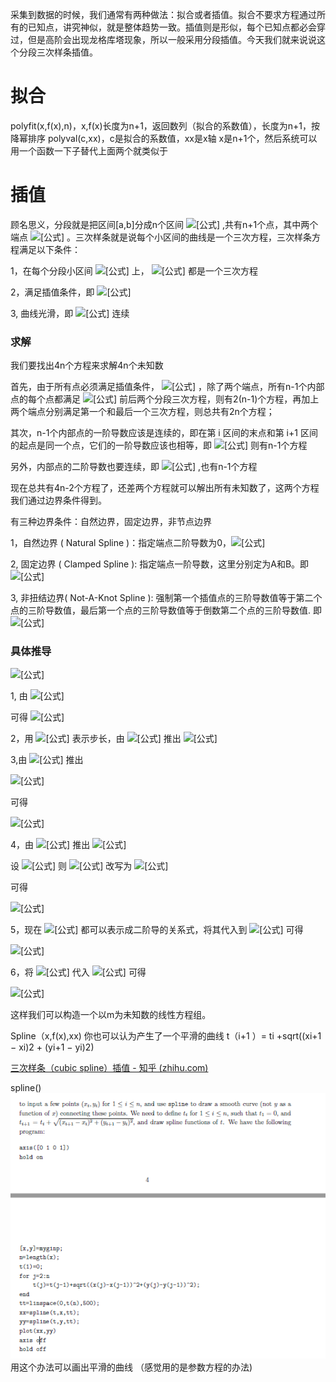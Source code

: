 采集到数据的时候，我们通常有两种做法：拟合或者插值。拟合不要求方程通过所有的已知点，讲究神似，就是整体趋势一致。插值则是形似，每个已知点都必会穿过，但是高阶会出现龙格库塔现象，所以一般采用分段插值。今天我们就来说说这个分段三次样条插值。

# 拟合

polyfit(x,f(x),n)，x,f(x)长度为n+1，返回数列（拟合的系数值），长度为n+1，按降幂排序
polyval(c,xx)，c是拟合的系数值，xx是x轴
x是n+1个，然后系统可以用一个函数一下子替代上面两个就类似于

# 插值

顾名思义，分段就是把区间[a,b]分成n个区间 ![[公式]](https://www.zhihu.com/equation?tex=%5B%28x_0%2Cx_1%29%2C%28x_1%2Cx_2%29%2C%5Cdots%2C%28x_%7Bn-1%7D%2Cx_n%29%5D) ,共有n+1个点，其中两个端点 ![[公式]](https://www.zhihu.com/equation?tex=x_0%3Da%2Cx_n%3Db) 。三次样条就是说每个小区间的曲线是一个三次方程，三次样条方程满足以下条件：

1，在每个分段小区间 ![[公式]](https://www.zhihu.com/equation?tex=%5Bx_i%2Cx_%7Bi%2B1%7D%5D) 上， ![[公式]](https://www.zhihu.com/equation?tex=S%28x%29%3DS_i%28x%29) 都是一个三次方程

2，满足插值条件，即 ![[公式]](https://www.zhihu.com/equation?tex=S%28x_i%29%3Dy_i+%5Cquad+%28i%3D0%2C1%2C...%2Cn%29)

3, 曲线光滑，即 ![[公式]](https://www.zhihu.com/equation?tex=S%28x%29%EF%BC%8CS%27%28x%29%EF%BC%8CS%27%27%28x%29) 连续

### 求解

我们要找出4n个方程来求解4n个未知数

首先，由于所有点必须满足插值条件， ![[公式]](https://www.zhihu.com/equation?tex=S%28x_i%29%3Dy_i+%5Cquad+%28i%3D0%2C1%2C...%2Cn%29) ，除了两个端点，所有n-1个内部点的每个点都满足 ![[公式]](https://www.zhihu.com/equation?tex=S_i%28x_%7Bi%2B1%7D%29%3Dy_%7Bi%2B1%7D+%5Cquad+S_%7Bi%2B1%7D%28x_%7Bi%2B1%7D%29%3Dy_%7Bi%2B1%7D) 前后两个分段三次方程，则有2(n-1)个方程，再加上两个端点分别满足第一个和最后一个三次方程，则总共有2n个方程；

其次，n-1个内部点的一阶导数应该是连续的，即在第 i 区间的末点和第 i+1 区间的起点是同一个点，它们的一阶导数应该也相等，即 ![[公式]](https://www.zhihu.com/equation?tex=S%27_%7Bi%7D%28x_%7Bi%2B1%7D%29%3DS%27_%7Bi%2B1%7D%28x_%7Bi%2B1%7D%29) 则有n-1个方程

另外，内部点的二阶导数也要连续，即 ![[公式]](https://www.zhihu.com/equation?tex=S%27%27_%7Bi%7D%28x_%7Bi%2B1%7D%29%3DS%27%27_%7Bi%2B1%7D%28x_%7Bi%2B1%7D%29) ,也有n-1个方程

现在总共有4n-2个方程了，还差两个方程就可以解出所有未知数了，这两个方程我们通过边界条件得到。

有三种边界条件：自然边界，固定边界，非节点边界

1，自然边界 ( Natural Spline )：指定端点二阶导数为0，![[公式]](https://www.zhihu.com/equation?tex=S%27%27%28x_0%29%3D0%3DS%27%27%28x_n%29)

2, 固定边界 ( Clamped Spline ): 指定端点一阶导数，这里分别定为A和B。即 ![[公式]](https://www.zhihu.com/equation?tex=S%27_0%28x_0%29%3DA%2C%5Cquad+S%27_%7Bn-1%7D%28x_n%29%3DB)

3, 非扭结边界( Not-A-Knot Spline ): 强制第一个插值点的三阶导数值等于第二个点的三阶导数值，最后第一个点的三阶导数值等于倒数第二个点的三阶导数值. 即 ![[公式]](https://www.zhihu.com/equation?tex=S%27%27%27_0%28x_0%29%3DS%27%27%27_1%28x_1%29+%5Cquad++and+%5Cquad+S%27%27%27_%7Bn-2%7D%28x_%7Bn-1%7D%29%3DS%27%27%27_%7Bn-1%7D%28x_n%29+)

### 具体推导

![[公式]](https://www.zhihu.com/equation?tex=%5Cbegin%7Baligned%7D+S_%7Bi%7D%28x%29+%26%3Da_%7Bi%7D%2Bb_%7Bi%7D%5Cleft%28x-x_%7Bi%7D%5Cright%29%2Bc_%7Bi%7D%5Cleft%28x-x_%7Bi%7D%5Cright%29%5E%7B2%7D%2Bd_%7Bi%7D%5Cleft%28x-x_%7Bi%7D%5Cright%29%5E%7B3%7D+%5C%5C+S_%7Bi%7D%5E%7B%5Cprime%7D%28x%29+%26%3Db_%7Bi%7D%2B2+c_%7Bi%7D%5Cleft%28x-x_%7Bi%7D%5Cright%29%2B3+d_%7Bi%7D%5Cleft%28x-x_%7Bi%7D%5Cright%29%5E%7B2%7D+%5C%5C+S_%7Bi%7D%5E%7B%5Cprime+%5Cprime%7D%28x%29+%26%3D2+c_%7Bi%7D%2B6+d_%7Bi%7D%5Cleft%28x-x_%7Bi%7D%5Cright%29+%5Cend%7Baligned%7D)

1, 由 ![[公式]](https://www.zhihu.com/equation?tex=S_%7Bi%7D%28x_%7Bi%7D%29%3Da_%7Bi%7D%2Bb_%7Bi%7D%5Cleft%28x_i-x_%7Bi%7D%5Cright%29%2Bc_%7Bi%7D%5Cleft%28x_i-x_%7Bi%7D%5Cright%29%5E%7B2%7D%2Bd_%7Bi%7D%5Cleft%28x_i-x_%7Bi%7D%5Cright%29%5E%7B3%7D%3Dy_%7Bi%7D)

可得 ![[公式]](https://www.zhihu.com/equation?tex=a_i%3Dy_i)

2，用 ![[公式]](https://www.zhihu.com/equation?tex=h_%7Bi%7D%3Dx_%7Bi%2B1%7D-x_%7Bi%7D) 表示步长，由 ![[公式]](https://www.zhihu.com/equation?tex=S_i%28x_%7Bi%2B1%7D%29%3Dy_%7Bi%2B1%7D) 推出 ![[公式]](https://www.zhihu.com/equation?tex=a_%7Bi%7D%2Bh_%7Bi%7D+b_%7Bi%7D%2Bh_%7Bi%7D%5E%7B2%7D+c_%7Bi%7D%2Bh_%7Bi%7D%5E%7B3%7D+d_%7Bi%7D%3Dy_%7Bi%2B1%7D)

3,由 ![[公式]](https://www.zhihu.com/equation?tex=S%27_%7Bi%7D%28x_%7Bi%2B1%7D%29%3DS%27_%7Bi%2B1%7D%28x_%7Bi%2B1%7D%29) 推出

![[公式]](https://www.zhihu.com/equation?tex=%5Cbegin%7Barray%7D%7Bl%7D%7BS_%7Bi%7D%5E%7B%5Cprime%7D%5Cleft%28x_%7Bi%2B1%7D%5Cright%29%3Db_%7Bi%7D%2B2+c_%7Bi%7D%5Cleft%28x_%7Bi%2B1%7D-x_%7Bi%7D%5Cright%29%2B3+d_%7Bi%7D%5Cleft%28x_%7Bi%2B1%7D-x_%7Bi%7D%5Cright%29%5E%7B2%7D%3Db_%7Bi%7D%2B2+c_%7Bi%7D+h%2B3+d_%7Bi%7D+h%5E%7B2%7D%7D+%5C%5C+%7BS_%7Bi%2B1%7D%5E%7B%5Cprime%7D%5Cleft%28x_%7Bi%2B1%7D%5Cright%29%3Db_%7Bi%2B1%7D%2B2+c_%7Bi%7D%5Cleft%28x_%7Bi%2B1%7D-x_%7Bi%2B1%7D%5Cright%29%2B3+d_%7Bi%7D%5Cleft%28x_%7Bi%2B1%7D-x_%7Bi%2B1%7D%5Cright%29%5E%7B2%7D%3Db_%7Bi%2B1%7D%7D%5Cend%7Barray%7D)

可得

![[公式]](https://www.zhihu.com/equation?tex=b_%7Bi%7D%2B2+h_%7Bi%7D+c_%7Bi%7D%2B3+h_%7Bi%7D%5E%7B2%7D+d_%7Bi%7D%3Db_%7Bi%2B1%7D)

4，由 ![[公式]](https://www.zhihu.com/equation?tex=S%27%27_%7Bi%7D%28x_%7Bi%2B1%7D%29%3DS%27%27_%7Bi%2B1%7D%28x_%7Bi%2B1%7D%29) 推出 ![[公式]](https://www.zhihu.com/equation?tex=2+c_%7Bi%7D%2B6+h_%7Bi%7D+d_%7Bi%7D%3D2+c_%7Bi%2B1%7D)

设 ![[公式]](https://www.zhihu.com/equation?tex=%5Cboldsymbol%7Bm%7D_%7Bi%7D%3D%5Cboldsymbol%7BS%7D_%7Bi%7D%5E%7B%5Cprime+%5Cprime%7D%5Cleft%28%5Cboldsymbol%7Bx%7D_%7Bi%7D%5Cright%29%3D2+%5Cboldsymbol%7Bc%7D_%7Bi%7D) 则 ![[公式]](https://www.zhihu.com/equation?tex=2+c_%7Bi%7D%2B6+h_%7Bi%7D+d_%7Bi%7D%3D2+c_%7Bi%2B1%7D) 改写为 ![[公式]](https://www.zhihu.com/equation?tex=m_%7Bi%7D%2B6+h_%7Bi%7D+d_%7Bi%7D%3Dm_%7Bi%2B1%7D)

可得

![[公式]](https://www.zhihu.com/equation?tex=d_%7Bi%7D%3D%5Cfrac%7Bm_%7Bi%2B1%7D-m_%7Bi%7D%7D%7B6+h_%7Bi%7D%7D)

5，现在 ![[公式]](https://www.zhihu.com/equation?tex=a_i%2Cc_i%2Cd_i) 都可以表示成二阶导的关系式，将其代入到 ![[公式]](https://www.zhihu.com/equation?tex=a_%7Bi%7D%2Bh_%7Bi%7D+b_%7Bi%7D%2Bh_%7Bi%7D%5E%7B2%7D+c_%7Bi%7D%2Bh_%7Bi%7D%5E%7B3%7D+d_%7Bi%7D%3Dy_%7Bi%2B1%7D) 可得

![[公式]](https://www.zhihu.com/equation?tex=b_%7Bi%7D%3D%5Cfrac%7By_%7Bi%2B1%7D-y_%7Bi%7D%7D%7Bh_%7Bi%7D%7D-%5Cfrac%7Bh_%7Bi%7D%7D%7B2%7D+m_%7Bi%7D-%5Cfrac%7Bh_%7Bi%7D%7D%7B6%7D%5Cleft%28m_%7Bi%2B1%7D-m_%7Bi%7D%5Cright%29)

6，将 ![[公式]](https://www.zhihu.com/equation?tex=a_i%2Cb_i%2Cc_i%2Cd_i) 代入 ![[公式]](https://www.zhihu.com/equation?tex=b_%7Bi%7D%2B2+h_%7Bi%7D+c_%7Bi%7D%2B3+h_%7Bi%7D%5E%7B2%7D+d_%7Bi%7D%3Db_%7Bi%2B1%7D) 可得

![[公式]](https://www.zhihu.com/equation?tex=h_%7Bi%7D+m_%7Bi%7D%2B2%5Cleft%28h_%7Bi%7D%2Bh_%7Bi%2B1%7D%5Cright%29+m_%7Bi%2B1%7D%2Bh_%7Bi%2B1%7D+m_%7Bi%2B2%7D%3D6%5Cleft%5B%5Cfrac%7By_%7Bi%2B2%7D-y_%7Bi%2B1%7D%7D%7Bh_%7Bi%2B1%7D%7D-%5Cfrac%7By_%7Bi%2B1%7D-y_%7Bi%7D%7D%7Bh_%7Bi%7D%7D%5Cright%5D)

这样我们可以构造一个以m为未知数的线性方程组。

Spline（x,f(x),xx)
你也可以认为产生了一个平滑的曲线
t（i+1 ）= ti +sqrt((xi+1 − xi)2 + (yi+1 − yi)2)

[三次样条（cubic spline）插值 - 知乎 (zhihu.com)](https://zhuanlan.zhihu.com/p/62860859)

spline()
![](Pasted%20image%2020220326152842.png)
用这个办法可以画出平滑的曲线
（感觉用的是参数方程的办法)